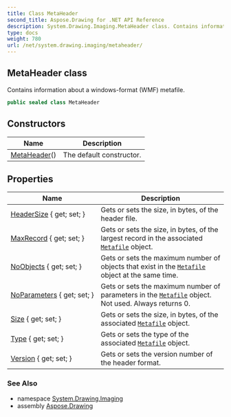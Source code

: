 ```yaml
---
title: Class MetaHeader
second_title: Aspose.Drawing for .NET API Reference
description: System.Drawing.Imaging.MetaHeader class. Contains information about a windowsformat WMF metafile
type: docs
weight: 780
url: /net/system.drawing.imaging/metaheader/
---
```

## MetaHeader class

Contains information about a windows-format (WMF) metafile.

```csharp
public sealed class MetaHeader
```

## Constructors

| Name | Description |
| --- | --- |
| [MetaHeader](metaheader/)() | The default constructor. |

## Properties

| Name | Description |
| --- | --- |
| [HeaderSize](../../system.drawing.imaging/metaheader/headersize/) { get; set; } | Gets or sets the size, in bytes, of the header file. |
| [MaxRecord](../../system.drawing.imaging/metaheader/maxrecord/) { get; set; } | Gets or sets the size, in bytes, of the largest record in the associated [`Metafile`](../metafile/) object. |
| [NoObjects](../../system.drawing.imaging/metaheader/noobjects/) { get; set; } | Gets or sets the maximum number of objects that exist in the [`Metafile`](../metafile/) object at the same time. |
| [NoParameters](../../system.drawing.imaging/metaheader/noparameters/) { get; set; } | Gets or sets the maximum number of parameters in the [`Metafile`](../metafile/) object. Not used. Always returns 0. |
| [Size](../../system.drawing.imaging/metaheader/size/) { get; set; } | Gets or sets the size, in bytes, of the associated [`Metafile`](../metafile/) object. |
| [Type](../../system.drawing.imaging/metaheader/type/) { get; set; } | Gets or sets the type of the associated [`Metafile`](../metafile/) object. |
| [Version](../../system.drawing.imaging/metaheader/version/) { get; set; } | Gets or sets the version number of the header format. |

### See Also

* namespace [System.Drawing.Imaging](../../system.drawing.imaging/)
* assembly [Aspose.Drawing](../../)


